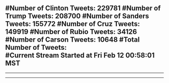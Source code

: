 #Number of Clinton Tweets: 229781
#Number of Trump Tweets: 208700
#Number of Sanders Tweets: 155772
#Number of Cruz Tweets: 149919
#Number of Rubio Tweets: 34126
#Number of Carson Tweets: 10648
#Total Number of Tweets:  
#Current Stream Started at Fri Feb 12 00:58:01 MST
---
---
---
